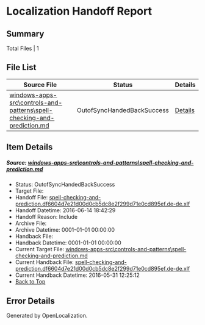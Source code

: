 # <a name='report-top'></a> Localization Handoff Report

## Summary
 Total Files | 1

## File List
 Source File | Status | Details 
 ----------- | ------ | ------- 
 [windows-apps-src\controls-and-patterns\spell-checking-and-prediction.md](https://github.com/Microsoft/windows-apps/blob/08f982f5c54d596a7624fe63528f91375e7761ca/windows-apps-src/controls-and-patterns/spell-checking-and-prediction.md) | OutofSyncHandedBackSuccess | [Details](#8954b14a84241686a7c784c3d250f197bed7c8b61863)

## Item Details
##### <a name='8954b14a84241686a7c784c3d250f197bed7c8b61863'></a> Source: [windows-apps-src\controls-and-patterns\spell-checking-and-prediction.md](https://github.com/Microsoft/windows-apps/blob/08f982f5c54d596a7624fe63528f91375e7761ca/windows-apps-src/controls-and-patterns/spell-checking-and-prediction.md)
* Status: OutofSyncHandedBackSuccess
* Target File: 
* Handoff File: [spell-checking-and-prediction.df6604d7e21d00d0cb5dc8e2f299d71e0cd895ef.de-de.xlf](https://github.com/Microsoft/WDG.handoff/blob/97b5cc7b7fdcd80253f600b94deec69e2c6d39be/ol-handoff/Microsoft/windows-apps.de-de/master/spell-checking-and-prediction.df6604d7e21d00d0cb5dc8e2f299d71e0cd895ef.de-de.xlf)
* Handoff Datetime: 2016-06-14 18:42:29
* Handoff Reason: Include
* Archive File: 
* Archive Datetime: 0001-01-01 00:00:00
* Handback File: 
* Handback Datetime: 0001-01-01 00:00:00
* Current Target File: [windows-apps-src\controls-and-patterns\spell-checking-and-prediction.md](https://github.com/Microsoft/windows-apps.de-de/blob/bc116d2542b0e55dbcea8b0066b22f4fe390f61b/windows-apps-src/controls-and-patterns/spell-checking-and-prediction.md)
* Current Handback File: [spell-checking-and-prediction.df6604d7e21d00d0cb5dc8e2f299d71e0cd895ef.de-de.xlf](https://github.com/Microsoft/WDG.handback/blob/1c9c9003998bb686554b589e6359b74d3157482b/ol-handback/Microsoft/windows-apps.de-de/master/spell-checking-and-prediction.df6604d7e21d00d0cb5dc8e2f299d71e0cd895ef.de-de.xlf)
* Current Handback Datetime: 2016-05-31 12:25:12
* [Back to Top](#report-top)


## Error Details

Generated by OpenLocalization.
